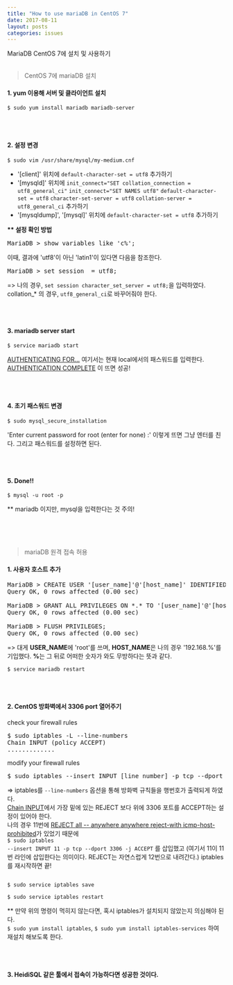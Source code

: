 ```yaml
---
title: "How to use mariaDB in CentOS 7"
date: 2017-08-11
layout: posts
categories: issues
---
```


MariaDB CentOS 7에 설치 및 사용하기
<br><br>
> CentOS 7에 mariaDB 설치
>

#### 1. yum 이용해 서버 및 클라이언트 설치

```
$ sudo yum install mariadb mariadb-server
```
<br><br>
#### 2. 설정 변경

```
$ sudo vim /usr/share/mysql/my-medium.cnf
```

+ '[client]' 위치에 `default-character-set = utf8` 추가하기
+ '[mysqld]' 위치에 `init_connect="SET collation_connection = utf8_general_ci"` `init_connect="SET NAMES utf8"` `default-character-set = utf8` `character-set-server = utf8` `collation-server = utf8_general_ci` 추가하기
+ '[mysqldump]', '[mysql]' 위치에 `default-character-set = utf8` 추가하기

<strong>** 설정 확인 방법</strong>

<pre>
MariaDB > show variables like 'c%';
</pre>

이때, 결과에 'utf8'이 아닌 'latin1'이 있다면 다음을 참조한다.

<pre>
MariaDB > set session  = utf8;
</pre>

=> 나의 경우, `set session character_set_server = utf8;`을 입력하였다.
collation_* 의 경우, `utf8_general_ci`로 바꾸어줘야 한다.

<br><br>
#### 3. mariadb server start

```
$ service mariadb start
```

<u>AUTHENTICATING FOR...</u> 여기서는 현재 local에서의 패스워드를 입력한다.
<u>AUTHENTICATION COMPLETE</u> 이 뜨면 성공!

<br><br>
#### 4. 초기 패스워드 변경

```
$ sudo mysql_secure_installation
```

'Enter current password for root (enter for none) :'  이렇게 뜨면 그냥 엔터를 친다.
그리고 패스워드를 설정하면 된다.

<br><br>
#### 5. Done!!

```
$ mysql -u root -p
```

** mariadb 이지만, mysql을 입력한다는 것 주의!


<br><br><br>
> mariaDB 원격 접속 허용
>

#### 1. 사용자 호스트 추가

<pre>
MariaDB > CREATE USER '[user_name]'@'[host_name]' IDENTIFIED BY '[password]';
Query OK, 0 rows affected (0.00 sec)

MariaDB > GRANT ALL PRIVILEGES ON *.* TO '[user_name]'@'[host_name]';
Query OK, 0 rows affected (0.00 sec)

MariaDB > FLUSH PRIVILEGES;
Query OK, 0 rows affected (0.00 sec)
</pre>

=> 대게 <b>USER_NAME</b>에 'root'를 쓰며, <b>HOST_NAME</b>은 나의 경우 '192.168.%'를 기입했다.
<b>%</b>는 그 뒤로 어떠한 숫자가 와도 무방하다는 뜻과 같다.

```
$ service mariadb restart
```

<br><br>
#### 2. CentOS 방화벽에서 3306 port 열어주기

check your firewall rules
<pre>
$ sudo iptables -L --line-numbers
Chain INPUT (policy ACCEPT)
.............
</pre>

modify your firewall rules
<pre>
$ sudo iptables --insert INPUT [line_number] -p tcp --dport 3306 -j ACCEPT
</pre>

=> iptables를 `--line-numbers` 옵션을 통해 방화벽 규칙들을 행번호가 출력되게 하였다.<br><u>Chain INPUT</u>에서 가장 밑에 있는 REJECT 보다 위에 3306 포트를 ACCEPT하는 설정이 있어야 한다.<br>
나의 경우 11번에 <u>REJECT all -- anywhere anywhere reject-with icmp-host-prohibited</u>가 있었기 때문에<br><code>$ sudo iptables --insert INPUT 11 -p tcp --dport 3306 -j ACCEPT</code> 를 삽입했고 (여기서 11이 11번 라인에 삽입한다는 의미이다. REJECT는 자연스럽게 12번으로 내려간다.)
iptables를 재시작하면 끝!

<code>
$ sudo service iptables save<br>
$ sudo service iptables restart
</code>

** 만약 위의 명령이 먹히지 않는다면, 혹시 iptables가 설치되지 않았는지 의심해야 된다.<br>
`$ sudo yum install iptables`, `$ sudo yum install iptables-services` 하여 재설치 해보도록 한다.

<br><br>
#### 3. HeidiSQL 같은 툴에서 접속이 가능하다면 성공한 것이다.
